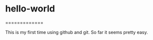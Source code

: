# hello-world
=============

This is my first time using github and git.  So far it seems pretty easy.
